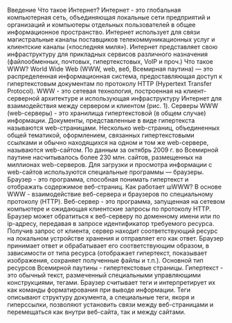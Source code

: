 Введение
Что такое Интернет?
Интернет - это глобальная компьютерная сеть, объединяющая локальные сети предприятий и
организаций и компьютеры отдельных пользователей в общее информационное пространство. Интернет
использует для связи магистральные каналы поставщиков телекоммуникационных услуг и клиентские
каналы («последняя миля»). Интернет представляет свою инфраструктуру для прикладных сервисов
различного назначения (файлообменных, почтовых, гипертекстовых, VoIP и проч.)
Что такое WWW?
World Wide Web (WWW, web, веб, Всемирная паутина) — это распределенная информационная
система, предоставляющая доступ к гипертекстовым документам по протоколу HTTP (Hypertext
Transfer Protocol). WWW - это сетевая технология, построенная на клиент-серверной архитектуре и
использующая инфраструктуру Интернет для взаимодействия между сервером и клиентом (рис. 1).
Серверы WWW (web-серверы) - это хранилища гипертекстовой (в общем случае) информации.
Документы, представленные в виде гипертекста называются web-страницами. Несколько web-страниц,
объединенных общей тематикой, оформлением, связанных гипертекстовыми ссылками и обычно
находящихся на одном и том же web-сервере, называются web-сайтом. По данным за октябрь 2009 г.
во Всемирной паутине насчитывалось более 230 млн. сайтов, размещенных на
миллионах web-серверов. Для загрузки и просмотра информации с web-сайтов используются
специальные программы — браузеры. Браузер - это программа, способная понимать гипертекст и
отображать содержимое веб-страниц.
Как работает шWWW?
В основе WWW - взаимодействие веб-сервера и браузеров по специальному протоколу (HTTP).
Веб-сервер - это программа, запущенная на сетевом компьютере и ожидающая клиентские запросы по
протоколу HTTP. Браузер может обратиться к веб-серверу по доменному имени или по ip-адресу,
передавая в запросе идентификатор требуемого ресурса. Получив запрос от клиента, сервер находит
соответствующий ресурс на локальном устройстве хранения и отправляет его как ответ. Браузер
принимает ответ и обрабатывает его соответствующим образом, в зависимости от типа ресурса
(отображает гипертекст, показывает изображения, сохраняет полученные файлы и т.п.).
Основной тип ресурсов Всемирной паутины - гипертекстовые страницы. Гипертекст - это обычный
текст, размеченный специальными управляющими конструкциями, тегами. Браузер считывает теги и
интерпретирует их как команды форматирования при выводе информации. Теги описывают структуру
документа, а специальные теги, якоря и гиперссылки, позволяют установить связи между
веб-страницами и перемещаться как внутри веб-сайта, так и между сайтами.